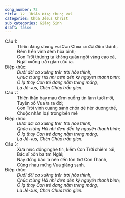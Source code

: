 ```yaml
---
song_number: 72
title: 72. Thiên Đàng Chung Vui
categories: Chúa Jêsus Christ
sub_categories: Giáng Sinh
draft: false
---
```

<dl><dt>Câu 1:</dt><dd data-verse="1">Thiên đàng chung vui Con Chúa ra đời đêm thánh, <br/>Đêm hiển vinh đêm hòa bình; <br/>Con Trời thương ta không quản ngôi vàng cao cả, <br/>Ngài xuống trần gian cứu ta. </dd><dt>Điệp khúc:</dt><dd data-chorus="1"><em>Dưới đời ca xướng trên trời hòa thinh, <br/>Chúc mừng Hài nhi đem đến kỷ nguyên thanh bình; <br/>Ồ lạ thay Con trẻ đang nằm trong máng, <br/>Là Jê-sus, Chân Chúa trần gian. </em></dd><dt>Câu 2:</dt><dd data-verse="2">Thiên thần bay mau đem xuống tin lành tươi mới, <br/>Tuyên bố Vua ta ra đời; <br/>Con Trời vinh quang sanh chốn đê hèn dương thế, <br/>Chuộc nhân loại trong bến mê. </dd><dt>Điệp khúc:</dt><dd data-chorus="1"><em>Dưới đời ca xướng trên trời hòa thinh, <br/>Chúc mừng Hài nhi đem đến kỷ nguyên thanh bình; <br/>Ồ lạ thay Con trẻ đang nằm trong máng, <br/>Là Jê-sus, Chân Chúa trần gian. </em></dd><dt>Câu 3:</dt><dd data-verse="3">Xưa mục đồng nghe tin, kiếm Con Trời chiêm bái, <br/>Bác sĩ bôn ba tìm Ngài; <br/>Nay đồng bào ta nên đến tôn thờ Con Thánh, <br/>Cùng nhau mừng Vua giáng sanh. </dd><dt>Điệp khúc:</dt><dd data-chorus="1"><em>Dưới đời ca xướng trên trời hòa thinh, <br/>Chúc mừng Hài nhi đem đến kỷ nguyên thanh bình; <br/>Ồ lạ thay Con trẻ đang nằm trong máng, <br/>Là Jê-sus, Chân Chúa trần gian. </em></dd></dl>